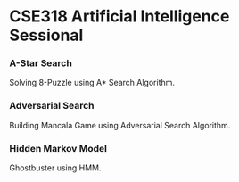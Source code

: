 # CSE318 Artificial Intelligence Sessional
### A-Star Search
Solving 8-Puzzle using A* Search Algorithm.

### Adversarial Search
Building Mancala Game using Adversarial Search Algorithm.

### Hidden Markov Model
Ghostbuster using HMM.


 
